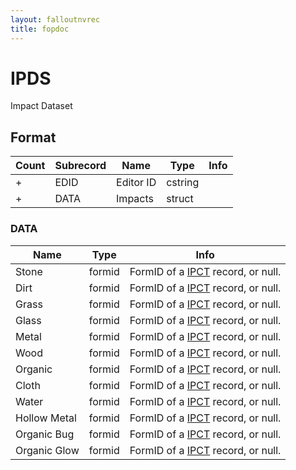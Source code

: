 ```yaml
---
layout: falloutnvrec
title: fopdoc
---
```

IPDS
====

Impact Dataset

## Format

Count | Subrecord | Name | Type | Info
------|-------|------|------|-----
+ | EDID | Editor ID | cstring |
+ | DATA | Impacts | struct |

### DATA

Name | Type | Info
-----|------|-----
Stone | formid | FormID of a [IPCT](IPCT.html) record, or null.
Dirt | formid | FormID of a [IPCT](IPCT.html) record, or null.
Grass | formid | FormID of a [IPCT](IPCT.html) record, or null.
Glass | formid | FormID of a [IPCT](IPCT.html) record, or null.
Metal | formid | FormID of a [IPCT](IPCT.html) record, or null.
Wood | formid | FormID of a [IPCT](IPCT.html) record, or null.
Organic | formid | FormID of a [IPCT](IPCT.html) record, or null.
Cloth | formid | FormID of a [IPCT](IPCT.html) record, or null.
Water | formid | FormID of a [IPCT](IPCT.html) record, or null.
Hollow Metal | formid | FormID of a [IPCT](IPCT.html) record, or null.
Organic Bug | formid | FormID of a [IPCT](IPCT.html) record, or null.
Organic Glow | formid | FormID of a [IPCT](IPCT.html) record, or null.


